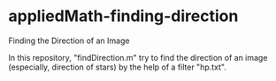 # appliedMath-finding-direction
Finding the Direction of an Image

In this repository, "findDirection.m" try to find the direction of an image (especially, direction of stars) by the help of a filter "hp.txt".
